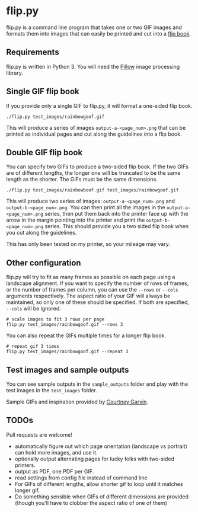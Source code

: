 # flip.py
flip.py is a command line program that takes one or two GIF images and formats them into images that can easily be printed and cut into a [flip book](http://en.wikipedia.org/wiki/Flip_book).

## Requirements
flip.py is written in Python 3. You will need the [Pillow](https://pillow.readthedocs.org) image processing library.

## Single GIF flip book
If you provide only a single GIF to flip.py, it will format a one-sided flip book.

```
./flip.py test_images/rainbowgoof.gif
```

This will produce a series of images `output-a-<page_num>.png` that can be printed as individual pages and cut along the guidelines into a flip book.

## Double GIF flip book
You can specify two GIFs to produce a two-sided flip book. If the two GIFs are of different lengths, the longer one will be truncated to be the same length as the shorter. The GIFs must be the same dimensions.

```
./flip.py test_images/rainbowboof.gif test_images/rainbowgoof.gif
```

This will produce two series of images: `output-a-<page_num>.png` and `output-b-<page_num>.png`. You can then print all the images in the `output-a-<page_num>.png` series, then put them back into the printer face up with the arrow in the margin pointing into the printer and print the `output-b-<page_num>.png` series. This should provide you a two sided flip book when you cut along the guidelines.

This has only been tested on my printer, so your mileage may vary.

## Other configuration
flip.py will try to fit as many frames as possible on each page using a landscape alignment. If you want to specify the number of rows of frames, or the number of frames per column, you can use the `--rows` or `--cols` arguments respectively. The aspect ratio of your GIF will always be maintained, so only one of these should be specified. If both are specified, `--cols` will be ignored.

```
# scale images to fit 3 rows per page
flip.py test_images/rainbowgoof.gif --rows 3
```

You can also repeat the GIFs multiple times for a longer flip book.

```
# repeat gif 3 times
flip.py test_images/rainbowgoof.gif --repeat 3
```

## Test images and sample outputs
You can see sample outputs in the `sample_outputs` folder and play with the test images in the `test_images` folder.

Sample GIFs and inspiration provided by [Courtney Garvin](http://courtneygarvin.tumblr.com/).

## TODOs
Pull requests are welcome!

* automatically figure out which page orientation (landscape vs portrait) can hold more images, and use it.
* optionally output alternating pages for lucky folks with two-sided printers.
* output as PDF, one PDF per GIF.
* read settings from config file instead of command line
* For GIFs of different lengths, allow shorter gif to loop until it matches longer gif.
* Do something sensible when GIFs of different dimensions are provided (though you'll have to clobber the aspect ratio of one of them)

